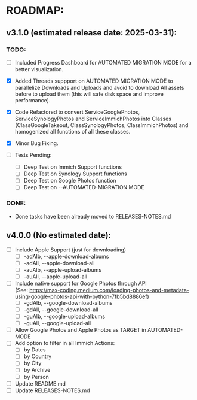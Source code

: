 # ROADMAP:

## v3.1.0 (estimated release date: 2025-03-31):
### TODO:
- [ ] Included Progress Dashboard for AUTOMATED MIGRATION MODE for a better visualization.
- [x] Added Threads suppport on AUTOMATED MIGRATION MODE to parallelize Downloads and Uploads and avoid to download All assets before to upload them (this will safe disk space and improve performance).
- [x] Code Refactored to convert ServiceGooglePhotos, ServiceSynologyPhotos and ServiceImmichPhotos into Classes (ClassGoogleTakeout, ClassSynologyPhotos, ClassImmichPhotos) and homogenized all functions of all these classes.
- [x] Minor Bug Fixing.  

- [ ] Tests Pending:
  - [ ] Deep Test on Immich Support functions
  - [ ] Deep Test on Synology Support functions
  - [ ] Deep Test on Google Photos function
  - [ ] Deep Test on --AUTOMATED-MIGRATION MODE

### DONE:
- Done tasks have been already moved to RELEASES-NOTES.md

## v4.0.0 (No estimated date):
- [ ] Include Apple Support (just for downloading)
    - [ ] -adAlb, --apple-download-albums
    - [ ] -adAll, --apple-download-all
    - [ ] -auAlb, --apple-upload-albums
    - [ ] -auAll, --apple-upload-all
- [ ] Include native support for Google Photos through API  
  (See: https://max-coding.medium.com/loading-photos-and-metadata-using-google-photos-api-with-python-7fb5bd8886ef)
    - [ ] -gdAlb, --google-download-albums
    - [ ] -gdAll, --google-download-all
    - [ ] -guAlb, --google-upload-albums
    - [ ] -guAll, --google-upload-all
- [ ] Allow Google Photos and Apple Photos as TARGET in AUTOMATED-MODE
- [ ] Add option to filter in all Immich Actions:
    - [ ] by Dates
    - [ ] by Country
    - [ ] by City
    - [ ] by Archive
    - [ ] by Person
- [ ] Update README.md
- [ ] Update RELEASES-NOTES.md